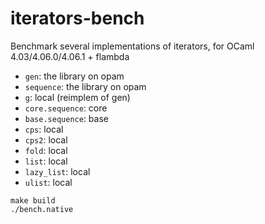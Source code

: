 # iterators-bench

Benchmark several implementations of iterators, for OCaml 4.03/4.06.0/4.06.1 + flambda

- `gen`: the library on opam
- `sequence`: the library on opam
- `g`: local (reimplem of gen)
- `core.sequence`: core
- `base.sequence`: base
- `cps`: local
- `cps2`: local
- `fold`: local
- `list`: local
- `lazy_list`: local
- `ulist`: local

```
make build
./bench.native
```

